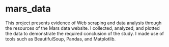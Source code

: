 # mars_data
This project presents evidence of Web scraping and data analysis through the resources of the Mars data website. I collected, analyzed, and plotted the data to demonstrate the required conclusion of the study.
I made use of tools such as BeautifulSoup, Pandas, and Matplotlib.
